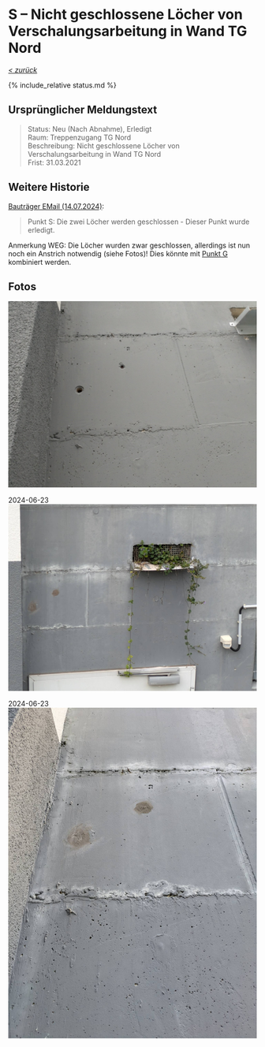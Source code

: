 # S &ndash; Nicht geschlossene Löcher von Verschalungsarbeitung in Wand TG Nord

_[&lt; zurück](../../index.md)_

{% include_relative status.md %}

## Ursprünglicher Meldungstext

> Status: Neu (Nach Abnahme), Erledigt\
> Raum: Treppenzugang TG Nord\
> Beschreibung: Nicht geschlossene Löcher von Verschalungsarbeitung in Wand TG Nord\
> Frist: 31.03.2021

## Weitere Historie

[Bauträger EMail (14.07.2024)]:

> Punkt S: Die zwei Löcher werden geschlossen - Dieser Punkt wurde erledigt. 

Anmerkung WEG: Die Löcher wurden zwar geschlossen, allerdings ist nun noch ein Anstrich notwendig (siehe Fotos)! Dies könnte mit [Punkt G](../G/index.md) kombiniert werden.

## Fotos

![](Meldung.jpg)

2024-06-23
![](20240623_075606604.RAW-01.COVER_small.jpg)

2024-06-23
![](20240624_152010469.RAW-01.COVER_small.jpg)

[Bauträger EMail (14.07.2024)]: https://drive.google.com/file/d/19hDpQ9SWxaemkfX0wXpxzCk9p0P5WIK4/view?usp=drive_link

